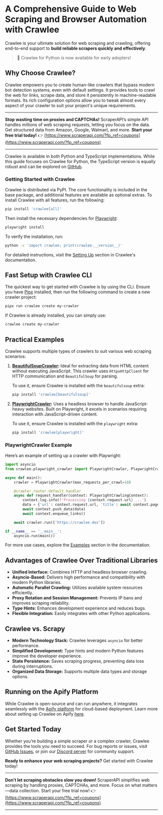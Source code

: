 
# A Comprehensive Guide to Web Scraping and Browser Automation with Crawlee

Crawlee is your ultimate solution for web scraping and crawling, offering end-to-end support to **build reliable scrapers quickly and effectively**.

> 🚀 Crawlee for Python is now available for early adopters!

## Why Choose Crawlee?

Crawlee empowers you to create human-like crawlers that bypass modern bot detection systems, even with default settings. It provides tools to crawl the web for links, scrape data, and store it persistently in machine-readable formats. Its rich configuration options allow you to tweak almost every aspect of your crawler to suit your project's unique requirements.

---

**Stop wasting time on proxies and CAPTCHAs!** ScraperAPI’s simple API handles millions of web scraping requests, letting you focus on the data. Get structured data from Amazon, Google, Walmart, and more. **Start your free trial today!** 👉 [https://www.scraperapi.com/?fp_ref=coupons](https://www.scraperapi.com/?fp_ref=coupons)

---

Crawlee is available in both Python and TypeScript implementations. While this guide focuses on Crawlee for Python, the TypeScript version is equally robust and can be explored on [GitHub](https://github.com/apify/crawlee).

### Getting Started with Crawlee

Crawlee is distributed via PyPI. The core functionality is included in the base package, and additional features are available as optional extras. To install Crawlee with all features, run the following:

```bash
pip install 'crawlee[all]'
```

Then install the necessary dependencies for [Playwright](https://playwright.dev/):

```bash
playwright install
```

To verify the installation, run:

```bash
python -c 'import crawlee; print(crawlee.__version__)'
```

For detailed instructions, visit the [Setting Up](https://crawlee.dev/python/docs/introduction/setting-up) section in Crawlee's documentation.

## Fast Setup with Crawlee CLI

The quickest way to get started with Crawlee is by using the CLI. Ensure you have [Pipx](https://pipx.pypa.io/) installed, then run the following command to create a new crawler project:

```bash
pipx run crawlee create my-crawler
```

If Crawlee is already installed, you can simply use:

```bash
crawlee create my-crawler
```

## Practical Examples

Crawlee supports multiple types of crawlers to suit various web scraping scenarios:

1. **[BeautifulSoupCrawler](https://crawlee.dev/python/api/class/BeautifulSoupCrawler):** Ideal for extracting data from HTML content without executing JavaScript. This crawler uses `HttpxHttpClient` for HTTP communication and `BeautifulSoup` for parsing.

   To use it, ensure Crawlee is installed with the `beautifulsoup` extra:

   ```bash
   pip install 'crawlee[beautifulsoup]'
   ```

2. **[PlaywrightCrawler](https://crawlee.dev/python/api/class/PlaywrightCrawler):** Uses a headless browser to handle JavaScript-heavy websites. Built on Playwright, it excels in scenarios requiring interaction with JavaScript-driven content.

   To use it, ensure Crawlee is installed with the `playwright` extra:

   ```bash
   pip install 'crawlee[playwright]'
   ```

### PlaywrightCrawler Example

Here’s an example of setting up a crawler with Playwright:

```python
import asyncio
from crawlee.playwright_crawler import PlaywrightCrawler, PlaywrightCrawlingContext

async def main():
    crawler = PlaywrightCrawler(max_requests_per_crawl=10)

    @crawler.router.default_handler
    async def request_handler(context: PlaywrightCrawlingContext):
        context.log.info(f'Processing {context.request.url} ...')
        data = {'url': context.request.url, 'title': await context.page.title()}
        await context.push_data(data)
        await context.enqueue_links()

    await crawler.run(['https://crawlee.dev'])

if __name__ == '__main__':
    asyncio.run(main())
```

For more use cases, explore the [Examples](https://crawlee.dev/python/docs/examples) section in the documentation.

## Advantages of Crawlee Over Traditional Libraries

- **Unified Interface:** Combines HTTP and headless browser crawling.
- **Asyncio-Based:** Delivers high performance and compatibility with modern Python libraries.
- **Automatic Parallel Crawling:** Utilizes available system resources efficiently.
- **Proxy Rotation and Session Management:** Prevents IP bans and improves scraping reliability.
- **Type Hints:** Enhances development experience and reduces bugs.
- **Flexible Integration:** Easily integrates with other Python applications.

## Crawlee vs. Scrapy

- **Modern Technology Stack:** Crawlee leverages `asyncio` for better performance.
- **Simplified Development:** Type hints and modern Python features improve the developer experience.
- **State Persistence:** Saves scraping progress, preventing data loss during interruptions.
- **Organized Data Storage:** Supports multiple data types and storage options.

## Running on the Apify Platform

While Crawlee is open-source and can run anywhere, it integrates seamlessly with the [Apify platform](https://apify.com) for cloud-based deployment. Learn more about setting up Crawlee on Apify [here](https://docs.apify.com/sdk/python/).

## Get Started Today

Whether you’re building a simple scraper or a complex crawler, Crawlee provides the tools you need to succeed. For bug reports or issues, visit [GitHub Issues](https://github.com/apify/crawlee-python/issues), or join our [Discord server](https://discord.com/invite/jyEM2PRvMU) for community support.

**Ready to enhance your web scraping projects?** Get started with Crawlee today!

---

**Don’t let scraping obstacles slow you down!** ScraperAPI simplifies web scraping by handling proxies, CAPTCHAs, and more. Focus on what matters—data collection. Start your free trial now! 👉 [https://www.scraperapi.com/?fp_ref=coupons](https://www.scraperapi.com/?fp_ref=coupons)

---
